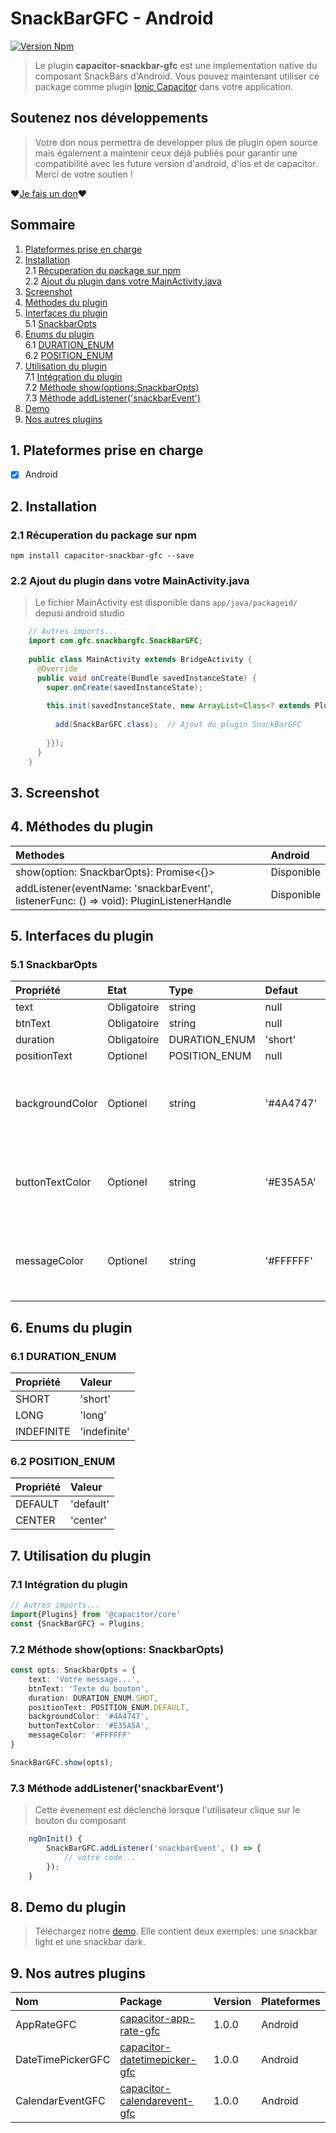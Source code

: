 # SnackBarGFC - Android

[![Version Npm](https://img.shields.io/npm/v/capacitor-snackbar-gfc)](https://www.npmjs.com/package/capacitor-snackbar-gfc)

> Le plugin **capacitor-snackbar-gfc** est une implementation native du composant SnackBars d'Android.
> Vous pouvez maintenant utiliser ce package comme plugin [Ionic Capacitor](https://capacitor.ionicframework.com) dans votre application.

## Soutenez nos développements
> Votre don nous permettra de developper plus de plugin open source mais également a maintenir ceux déjà publiés pour garantir une compatibilité avec les future version d'android, d'ios et de capacitor.
> Merci de votre soutien ! 

❤[Je fais un don](https://paypal.me/GFCPAYPAL/?target=_blank)❤

## Sommaire

1. [Plateformes prise en charge](#1-plateformes-prise-en-charge) 
2. [Installation](#2-installation)  
    2.1 [Récuperation du package sur npm](#r%C3%A9cuperation-du-package-sur-npm)  
    2.2 [Ajout du plugin dans votre MainActivity.java](#ajout-du-plugin-dans-votre-mainactivityjava)   
3. [Screenshot](#3-screenshot) 
4. [Méthodes du plugin](#4-m%C3%A9thodes-du-plugin) 
5. [Interfaces du plugin](#5-interfaces-du-plugin)  
    5.1 [SnackbarOpts](#snackbaropts)   
6. [Enums du plugin](#6-enums-du-plugin)   
    6.1 [DURATION_ENUM](#duration_enum)   
    6.2 [POSITION_ENUM](#position_enum)  
7. [Utilisation du plugin](#7-utilisation-du-plugin)  
    7.1 [Intégration du plugin](#int%C3%A9gration-du-plugin)  
    7.2 [Méthode show(options:SnackbarOpts)](#m%C3%A9thode-showoptions-snackbaropts)  
    7.3 [Méthode addListener('snackbarEvent')](#m%C3%A9thode-addlistenersnackbarevent)  
8. [Demo](#8-demo-du-plugin) 
9. [Nos autres plugins](#9-nos-autres-plugins) 


## 1. Plateformes prise en charge
- [x] Android

## 2. Installation
### 2.1 Récuperation du package sur npm

``` npm install capacitor-snackbar-gfc --save ```

### 2.2 Ajout du plugin dans votre MainActivity.java
> Le fichier MainActivity est disponible dans ``app/java/packageid/`` depusi android studio

```java
    // Autres imports...
    import com.gfc.snackbargfc.SnackBarGFC;
    
    public class MainActivity extends BridgeActivity {
      @Override
      public void onCreate(Bundle savedInstanceState) {
        super.onCreate(savedInstanceState);
    
        this.init(savedInstanceState, new ArrayList<Class<? extends Plugin>>() {{
    
          add(SnackBarGFC.class);  // Ajout du plugin SnackBarGFC 
    
        }});
      }
    }
```

## 3. Screenshot

## 4. Méthodes du plugin

| Methodes                                                                                | Android   |
|:----------------------------------------------------------------------------------------|:----------|
| show(option: SnackbarOpts): Promise<{}>                                                 | Disponible|
| addListener(eventName: 'snackbarEvent', listenerFunc: () => void): PluginListenerHandle | Disponible|

## 5. Interfaces du plugin
### 5.1 SnackbarOpts
| Propriété      | Etat       | Type         | Defaut   | Commentaire                                                 |
|:---------------|:-----------|:-------------|:---------|:------------------------------------------------------------|
| text           | Obligatoire| string       | null     |                                                             |
| btnText        | Obligatoire| string       | null     |                                                             |
| duration       | Obligatoire| DURATION_ENUM| 'short'  |                                                             |
| positionText   | Optionel   | POSITION_ENUM| null     |                                                             |
| backgroundColor| Optionel   | string       | '#4A4747'| Les coleurs devront commencer par # et contenir 6 caractères|
| buttonTextColor| Optionel   | string       | '#E35A5A'| Les coleurs devront commencer par # et contenir 6 caractères|
| messageColor   | Optionel   | string       | '#FFFFFF'| Les coleurs devront commencer par # et contenir 6 caractères|

## 6. Enums du plugin
### 6.1 DURATION_ENUM
| Propriété | Valeur      |
|:----------|:------------|
| SHORT     | 'short'     |
| LONG      | 'long'      |
| INDEFINITE| 'indefinite'|                                                           
 
### 6.2 POSITION_ENUM
 | Propriété| Valeur   |
 |:---------|:---------|
 | DEFAULT  | 'default'|
 | CENTER   | 'center' |

## 7. Utilisation du plugin
### 7.1 Intégration du plugin
```typescript
// Autres imports...
import{Plugins} from '@capacitor/core'
const {SnackBarGFC} = Plugins;
```
### 7.2 Méthode show(options: SnackbarOpts)
```typescript
const opts: SnackbarOpts = {
    text: 'Votre message...',
    btnText: 'Texte du bouton',
    duration: DURATION_ENUM.SHOT,
    positionText: POSITION_ENUM.DEFAULT,
    backgroundColor: '#4A4747',
    buttonTextColor: '#E35A5A',
    messageColor: '#FFFFFF'
}

SnackBarGFC.show(opts);
```
### 7.3 Méthode addListener('snackbarEvent')
> Cette évenement est déclenché lorsque l'utilisateur clique sur le bouton du composant
```typescript
    ngOnInit() {
        SnackBarGFC.addListener('snackbarEvent', () => {
            // votre code...
        });
    }
```

## 8. Demo du plugin

> Téléchargez notre [demo](https://github.com/SASGeniusFlashConception/capacitor-snackbar-gfc/tree/master/demo/SnackBarGFCDemo). Elle contient deux exemples: une snackbar light et une snackbar dark.

## 9. Nos autres plugins

| Nom              | Package                          | Version | Plateformes |
|:-----------------|:---------------------------------|:--------|:------------|
| AppRateGFC | [capacitor-app-rate-gfc](https://github.com/SASGeniusFlashConception/capacitor-app-rate-gfc) | 1.0.0 | Android |
| DateTimePickerGFC | [capacitor-datetimepicker-gfc](https://github.com/SASGeniusFlashConception/capacitor-datetimepicker-gfc) | 1.0.0 | Android |
| CalendarEventGFC | [capacitor-calendarevent-gfc](https://github.com/SASGeniusFlashConception/capacitor-calendarevent-gfc) | 1.0.0 | Android |
